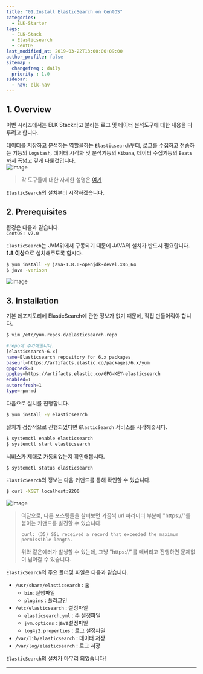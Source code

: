 ```yaml
---
title: "01.Install ElasticSearch on CentOS"
categories: 
  - ELK-Starter
tags:
  - ELK-Stack
  - Elasticsearch
  - CentOS
last_modified_at: 2019-03-22T13:00:00+09:00
author_profile: false
sitemap :
  changefreq : daily
  priority : 1.0
sidebar:
  - nav: elk-nav
---
```


## 1. Overview
이번 시리즈에서는 ELK Stack라고 불리는 로그 및 데이터 분석도구에 대한 내용을 다루려고 합니다.  

데이터를 저장하고 분석하는 역할을하는 `Elasticsearch`부터, 로그를 수집하고 전송하는 기능의 `Logstash`, 데이터 시각화 및 분석기능의 `Kibana`, 데이터 수집기능의 `Beats`까지 폭넓고 깊게 다룰것입니다.  
![image](https://user-images.githubusercontent.com/15958325/56702620-f4d96800-673f-11e9-8628-3c5c97389c85.png)  

>각 도구들에 대한 자세한 설명은 [여기](아직안만듬)  

`ElasticSearch`의 설치부터 시작하겠습니다.  

## 2. Prerequisites

환경은 다음과 같습니다.  
`CentOS: v7.0`  

`ElasticSearch`는 JVM위에서 구동되기 때문에 JAVA의 설치가 반드시 필요합니다. **1.8 이상**으로 설치해주도록 합시다.  

~~~bash
$ yum install -y java-1.8.0-openjdk-devel.x86_64
$ java -verison
~~~

![image](https://user-images.githubusercontent.com/15958325/56702727-81842600-6740-11e9-9fb6-6aecc0ed7d76.png)  


## 3. Installation

기본 레포지토리에 ElasticSearch에 관한 정보가 없기 때문에, 직접 만들어줘야 합니다.  

~~~bash
$ vim /etc/yum.repos.d/elasticsearch.repo

#repo에 추가해줍니다.
[elasticsearch-6.x]
name=Elasticsearch repository for 6.x packages
baseurl=https://artifacts.elastic.co/packages/6.x/yum
gpgcheck=1
gpgkey=https://artifacts.elastic.co/GPG-KEY-elasticsearch
enabled=1
autorefresh=1
type=rpm-md
~~~  

다음으로 설치를 진행합니다.  
~~~bash
$ yum install -y elasticsearch
~~~  

설치가 정상적으로 진행되었다면 `ElasticSearch` 서비스를 시작해줍시다.    
~~~bash
$ systemctl enable elasticsearch
$ systemctl start elasticsearch 
~~~  

서비스가 제대로 가동되었는지 확인해봅시다.  
~~~bash
$ systemctl status elasticsearch
~~~  

`ElasticSearch`의 정보는 다음 커맨드를 통해 확인할 수 있습니다.  
~~~bash
$ curl -XGET localhost:9200
~~~  
![image](https://user-images.githubusercontent.com/15958325/56703776-59e38c80-6745-11e9-9afb-cb2ff4b7445e.png)  


>여담으로, 다른 포스팅들을 살펴보면 가끔씩 url 파라미터 부분에 "https://"를 붙이는 커맨드를 발견할 수 있습니다.  
>~~~
>curl: (35) SSL received a record that exceeded the maximum permissible length.
>~~~  
>위와 같은에러가 발생할 수 있는데, 그냥 "https://"를 떼버리고 진행하면 문제없이 넘어갈 수 있습니다.  

`ElasticSearch`의 주요 폴더및 파일은 다음과 같습니다.  
- `/usr/share/elasticsearch` : 홈  
  - `bin`: 실행파일  
  - `plugins` : 플러그인  
- `/etc/elasticsearch` : 설정파일  
  - `elasticsearch.yml` : 주 설정파일
  - `jvm.options` : java설정파일
  - `log4j2.properties` : 로그 설정파일
- `/var/lib/elasticsearch` : 데이터 저장
- `/var/log/elasticsearch` : 로그 저장

`ElasticSearch`의 설치가 마무리 되었습니다!  


----